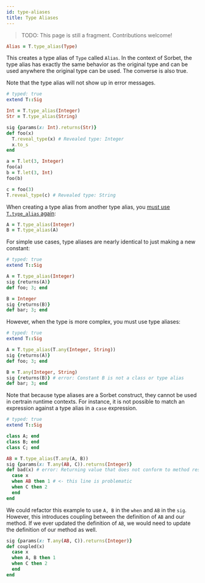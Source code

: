 ```yaml
---
id: type-aliases
title: Type Aliases
---
```


> TODO: This page is still a fragment. Contributions welcome!

```ruby
Alias = T.type_alias(Type)
```

This creates a type alias of `Type` called `Alias`. In the context of Sorbet,
the type alias has exactly the same behavior as the original type and can be
used anywhere the original type can be used. The converse is also true.

Note that the type alias will not show up in error messages.

```ruby
# typed: true
extend T::Sig

Int = T.type_alias(Integer)
Str = T.type_alias(String)

sig {params(x: Int).returns(Str)}
def foo(x)
  T.reveal_type(x) # Revealed type: Integer
  x.to_s
end

a = T.let(3, Integer)
foo(a)
b = T.let(3, Int)
foo(b)

c = foo(3)
T.reveal_type(c) # Revealed type: String
```

When creating a type alias from another type alias, you [must use `T.type_alias`
again][1]:

```ruby
A = T.type_alias(Integer)
B = T.type_alias(A)
```

For simple use cases, type aliases are nearly identical to just making a new
constant:

```ruby
# typed: true
extend T::Sig

A = T.type_alias(Integer)
sig {returns(A)}
def foo; 3; end

B = Integer
sig {returns(B)}
def bar; 3; end
```

However, when the type is more complex, you must use type aliases:

```ruby
# typed: true
extend T::Sig

A = T.type_alias(T.any(Integer, String))
sig {returns(A)}
def foo; 3; end

B = T.any(Integer, String)
sig {returns(B)} # error: Constant B is not a class or type alias
def bar; 3; end
```

Note that because type aliases are a Sorbet construct, they cannot be used in
certrain runtime contexts. For instance, it is not possible to match an
expression against a type alias in a `case` expression.

```ruby
# typed: true
extend T::Sig

class A; end
class B; end
class C; end

AB = T.type_alias(T.any(A, B))
sig {params(x: T.any(AB, C)).returns(Integer)}
def bad(x) # error: Returning value that does not conform to method result type
  case x
  when AB then 1 # <- this line is problematic
  when C then 2
  end
end
```

We could refactor this example to use `A, B` in the `when` and `AB` in the
`sig`. However, this introduces coupling between the definition of `AB` and our
method. If we ever updated the definition of `AB`, we would need to update the
definition of our method as well.

```ruby
sig {params(x: T.any(AB, C)).returns(Integer)}
def coupled(x)
  case x
  when A, B then 1
  when C then 2
  end
end
```

[1]: https://sorbet.org/docs/error-reference#5034
